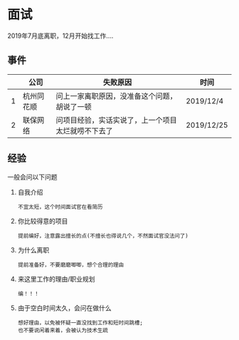 # 面试

2019年7月底离职，12月开始找工作....



## 事件

|      | 公司       | 失败原因                                           | 时间       |
| ---- | ---------- | -------------------------------------------------- | ---------- |
| 1    | 杭州同花顺 | 问上一家离职原因，没准备这个问题，胡说了一顿       | 2019/12/4  |
| 2    | 联保网络   | 问项目经验，实话实说了，上一个项目太烂就唠不下去了 | 2019/12/25 |



## 经验

一般会问以下问题

1. 自我介绍

    ```
   不宜太短，这个时间面试官在看简历
    ```

   

2. 你比较得意的项目

   ```
   提前编好，注意露出擅长的点(不擅长也得说几个，不然面试官没法问了)
   ```

   

3. 为什么离职

   ```
   提前准备好，不要磨磨唧唧，想个合理的理由
   ```

   

4. 来这里工作的理由/职业规划

   ```
   编！！！
   ```

   

5. 由于空白时间太久，会问在做什么

   ```
   想好理由，以免被怀疑一直没找到工作和短时间跳槽;
   也不要说闲着来着，会被认为技术生疏
   ```

   




